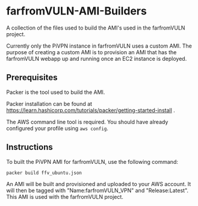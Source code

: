 # farfromVULN-AMI-Builders
A collection of the files used to build the AMI's used in the farfromVULN project.

Currently only the PiVPN instance in farfromVULN uses a custom AMI. The purpose of creating a custom AMI is to provision an AMI that has the farfromVULN webapp up and running once an EC2 instance is deployed.

## Prerequisites
Packer is the tool used to build the AMI.

Packer installation can be found at https://learn.hashicorp.com/tutorials/packer/getting-started-install .

The AWS command line tool is required. You should have already configured your profile using `aws config`.

## Instructions
To built the PiVPN AMI for farfromVULN, use the following command:

```
packer build ffv_ubuntu.json
```

An AMI will be built and provisioned and uploaded to your AWS account. It will then be tagged with "Name:farfromVULN_VPN" and "Release:Latest". This AMI is used with the farfromVULN project.
